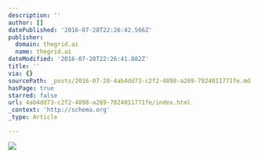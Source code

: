 ```yaml
---
description: ''
author: []
datePublished: '2016-07-28T22:26:42.566Z'
publisher:
  domain: thegrid.ai
  name: thegrid.ai
dateModified: '2016-07-28T22:26:41.882Z'
title: ''
via: {}
sourcePath: _posts/2016-07-28-4ab4dd73-c2f2-4898-a269-7824011771fe.md
hasPage: true
starred: false
url: 4ab4dd73-c2f2-4898-a269-7824011771fe/index.html
_context: 'http://schema.org'
_type: Article

---
```

![](https://imgflo.herokuapp.com/graph/vahj1ThiexotieMo/f917509902970453836d92518be0c1c2/gradientmap.jpg?color1=%2319191A&color2=%23323234&color3=%23646468&color4=%23B6B3AF&color5=%23E7E6E4&height=1114&input=https%3A%2F%2Fimgflo.herokuapp.com%2Fgraph%2Fvahj1ThiexotieMo%2Ff866615fb9a6f523de762603e9c27135%2Fcroprotate.jpg%3Fcropheight%3D3546%26cropwidth%3D5048%26degrees%3D0%26input%3Dhttps%253A%252F%252Fthe-grid-user-content.s3-us-west-2.amazonaws.com%252F3a865e27-f4c1-4b9a-a633-c8a4dd87b81b.jpg%26x%3D81%26y%3D0&srgb=True&stop1=0.1&stop2=0.3&stop3=0.5&stop4=0.7&stop5=0.9&width=1586)